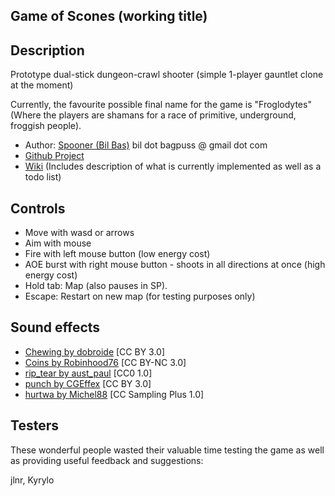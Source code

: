 Game of Scones (working title)
------------------------------

Description
-----------

Prototype dual-stick dungeon-crawl shooter (simple 1-player gauntlet clone at the moment)

Currently, the favourite possible final name for the game is "Froglodytes" (Where the players are shamans for a race of
primitive, underground, froggish people).


* Author: [Spooner (Bil Bas)](https://spooner.github.com) bil dot bagpuss @ gmail dot com
* [Github Project](https://github.com/Spooner/game_of_scones)
* [Wiki](https://github.com/Spooner/game_of_scones/wiki) (Includes description of what is currently implemented as well as a todo list)

Controls
--------

* Move with wasd or arrows
* Aim with mouse
* Fire with left mouse button (low energy cost)
* AOE burst with right mouse button - shoots in all directions at once (high energy cost)
* Hold tab: Map (also pauses in SP).
* Escape: Restart on new map (for testing purposes only)

Sound effects
-------------

* [Chewing by dobroide](http://www.freesound.org/people/dobroide/sounds/24971/) [CC BY 3.0]
* [Coins by Robinhood76](http://www.freesound.org/people/Robinhood76/sounds/51671/) [CC BY-NC 3.0]
* [rip_tear by aust_paul](http://www.freesound.org/people/aust_paul/sounds/30928/) [CC0 1.0]
* [punch by CGEffex](http://www.freesound.org/people/CGEffex/sounds/89769/) [CC BY 3.0]
* [hurtwa by Michel88](http://www.freesound.org/people/Michel88/sounds/76965/) [CC Sampling Plus 1.0]

Testers
-------

These wonderful people wasted their valuable time testing the game as well as providing useful feedback and suggestions:

jlnr, Kyrylo